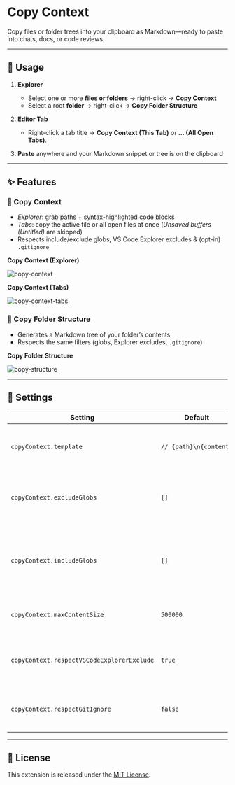 # Copy Context
  
Copy files or folder trees into your clipboard as Markdown—ready to paste into chats, docs, or code reviews.

---

## 🚀 Usage

1. **Explorer**  
   - Select one or more **files or folders** → right-click → **Copy Context**  
   - Select a root **folder** → right-click → **Copy Folder Structure**

2. **Editor Tab**  
   - Right-click a tab title → **Copy Context (This Tab)** or **… (All Open Tabs)**.

3. **Paste** anywhere and your Markdown snippet or tree is on the clipboard

---

## ✨ Features

### 📄 Copy Context  

- _Explorer_: grab paths + syntax-highlighted code blocks  
- _Tabs_: copy the active file or all open files at once (_Unsaved buffers (Untitled)_ are skipped)
- Respects include/exclude globs, VS Code Explorer excludes & (opt-in) `.gitignore` 

**Copy Context (Explorer)**

![copy-context](https://github.com/user-attachments/assets/5a1a14bd-0fd8-4792-a1a2-00530503c6cf)

**Copy Context (Tabs)**

![copy-context-tabs](https://github.com/user-attachments/assets/2483793c-b0ec-4c96-a633-74c5a5fcea8f)

### 📂 Copy Folder Structure

- Generates a Markdown tree of your folder’s contents  
- Respects the same filters (globs, Explorer excludes, `.gitignore`)

**Copy Folder Structure**

![copy-structure](https://github.com/user-attachments/assets/d30c0f79-c978-4e4d-980d-ca55fa2e0fda)

---

## 🔧 Settings

| Setting                                   | Default    | Description                                                                                           |
| ----------------------------------------- | ---------- | ----------------------------------------------------------------------------------------------------- |
| `copyContext.template`                    | <code>//&nbsp;{path}\n{content}</code> | Markdown template for text files (`{path}`, `{content}`).               |
| `copyContext.excludeGlobs`                | `[]`       | **Always exclude** these glob patterns (highest priority).                                             |
| `copyContext.includeGlobs`                | `[]`       | **Always include** these glob patterns, even if Explorer or `.gitignore` would skip them.             |
| `copyContext.maxContentSize`              | `500000`   | Max total size (bytes) of all file contents to copy.                                                  |
| `copyContext.respectVSCodeExplorerExclude`| `true`     | Skip files/folders hidden by your VS Code `files.exclude` settings.                                    |
| `copyContext.respectGitIgnore`            | `false`    | Skip files matching your project’s `.gitignore` (opt-in).                                              |

---

## 📜 License

This extension is released under the [MIT License](./LICENSE).
